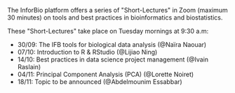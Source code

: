 The InforBio platform offers a series of "Short-Lectures" in Zoom (maximum 30 minutes) on tools and best practices in bioinformatics and biostatistics.

These "Short-Lectures" take place on Tuesday mornings at 9:30 a.m:

- 30/09: The IFB tools for biological data analysis (@Naïra Naouar)
- 07/10: Introduction to R & RStudio (@Lijiao Ning)
- 14/10: Best practices in data science project management (@Ivain Raslain)
- 04/11: Principal Component Analysis (PCA) (@Lorette Noiret)
- 18/11: Topic to be announced (@Abdelmounim Essabbar)